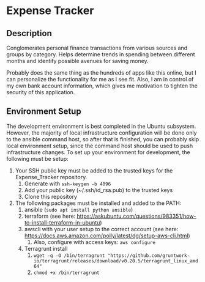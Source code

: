 # Expense Tracker

## Description

Conglomerates personal finance transactions from various sources and groups by category. Helps determine trends in spending between different months and identify possible avenues for saving money.

Probably does the same thing as the hundreds of apps like this online, but I can personalize the functionality for me as I see fit. Also, I am in control of my own bank account information, which gives me motivation to tighten the security of this application.

## Environment Setup

The development environment is best completed in the Ubuntu subsystem. However, the majority of local infrastructure configuration will be done only to the ansible command host, so after that is finished, you can probably skip local environment setup, since the command host should be used to push infrastructure changes. To set up your environment for development, the following must be setup:
1. Your SSH public key must be added to the trusted keys for the Expense_Tracker repository. 
    1. Generate with `ssh-keygen -b 4096` 
    2. Add your public key (~/.ssh/id_rsa.pub) to the trusted keys
    3. Clone this repository
1. The following packages must be installed and added to the PATH: 
    1. ansible (`sudo apt install python ansible`) 
    2. terraform (see here: https://askubuntu.com/questions/983351/how-to-install-terraform-in-ubuntu) 
    3. awscli with your user setup to the correct account (see here: https://docs.aws.amazon.com/polly/latest/dg/setup-aws-cli.html)
        1. Also, configure with access keys: `aws configure`  
    4. Terragrunt install
        1. `wget -q -O /bin/terragrunt "https://github.com/gruntwork-io/terragrunt/releases/download/v0.20.5/terragrunt_linux_amd64"`
        2. `chmod +x /bin/terragrunt`
